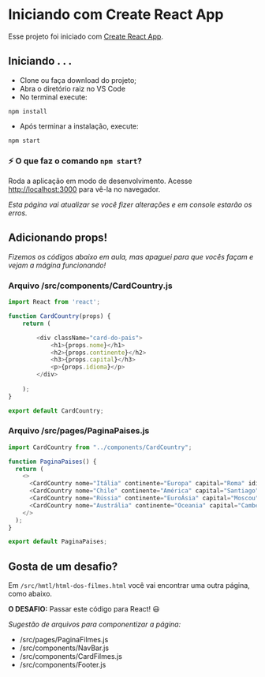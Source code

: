 # Iniciando com Create React App

Esse projeto foi iniciado com [Create React App](https://github.com/facebook/create-react-app).

## Iniciando . . .

- Clone ou faça download do projeto;
- Abra o diretório raiz no VS Code
- No terminal execute:

```shell
npm install
```

- Após terminar a instalação, execute:

```shell
npm start
```

### :zap: O que faz o comando `npm start`?

Roda a aplicação em modo de desenvolvimento.
Acesse [http://localhost:3000](http://localhost:3000) para vê-la no navegador.

_Esta página vai atualizar se você fizer alterações e em console estarão os erros._

## Adicionando props!

_Fizemos os códigos abaixo em aula, mas apaguei para que vocês façam e vejam a mágina funcionando!_

### Arquivo /src/components/CardCountry.js
```javascript
import React from 'react';

function CardCountry(props) {
    return (

        <div className="card-do-pais">
            <h1>{props.nome}</h1>
            <h2>{props.continente}</h2>
            <h3>{props.capital}</h3>
            <p>{props.idioma}</p>
        </div>
        
    );
}

export default CardCountry;

```

### Arquivo /src/pages/PaginaPaises.js
```javascript
import CardCountry from "../components/CardCountry";

function PaginaPaises() {
  return (
    <>
      <CardCountry nome="Itália" continente="Europa" capital="Roma" idioma="Italiano"/>
      <CardCountry nome="Chile" continente="América" capital="Santiago" idioma="Español" />
      <CardCountry nome="Rússia" continente="EuroÁsia" capital="Moscou" idioma="Russo" />
      <CardCountry nome="Austrália" continente="Oceania" capital="Camberra" idioma="Inglês" />
    </>
  );
}

export default PaginaPaises;

```

## Gosta de um desafio?

Em `/src/hmtl/html-dos-filmes.html` você vai encontrar uma outra página, como abaixo. 

**O DESAFIO:** Passar este código para React! :smiley:

_Sugestão de arquivos para componentizar a página:_
- /src/pages/PaginaFilmes.js
- /src/components/NavBar.js
- /src/components/CardFilmes.js
- /src/components/Footer.js



